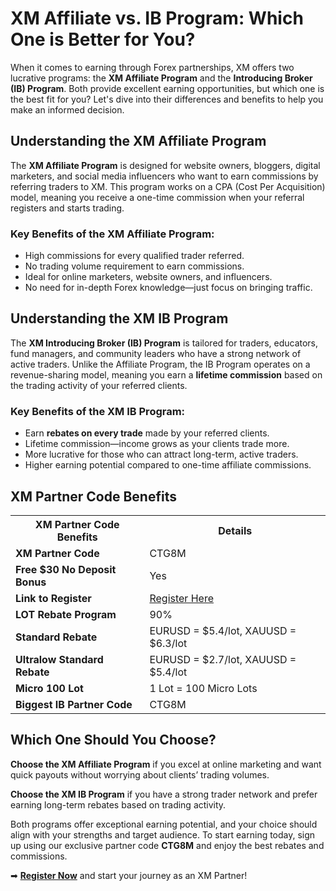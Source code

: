  <h1>XM Affiliate vs. IB Program: Which One is Better for You?</h1>
    <p>When it comes to earning through Forex partnerships, XM offers two lucrative programs: the <strong>XM Affiliate Program</strong> and the <strong>Introducing Broker (IB) Program</strong>. Both provide excellent earning opportunities, but which one is the best fit for you? Let's dive into their differences and benefits to help you make an informed decision.</p>
    <h2>Understanding the XM Affiliate Program</h2>
    <p>The <strong>XM Affiliate Program</strong> is designed for website owners, bloggers, digital marketers, and social media influencers who want to earn commissions by referring traders to XM. This program works on a CPA (Cost Per Acquisition) model, meaning you receive a one-time commission when your referral registers and starts trading.</p>
    <h3>Key Benefits of the XM Affiliate Program:</h3>
    <ul>
        <li>High commissions for every qualified trader referred.</li>
        <li>No trading volume requirement to earn commissions.</li>
        <li>Ideal for online marketers, website owners, and influencers.</li>
        <li>No need for in-depth Forex knowledge—just focus on bringing traffic.</li>
    </ul>
    <h2>Understanding the XM IB Program</h2>
    <p>The <strong>XM Introducing Broker (IB) Program</strong> is tailored for traders, educators, fund managers, and community leaders who have a strong network of active traders. Unlike the Affiliate Program, the IB Program operates on a revenue-sharing model, meaning you earn a <strong>lifetime commission</strong> based on the trading activity of your referred clients.</p>
    <h3>Key Benefits of the XM IB Program:</h3>
    <ul>
        <li>Earn <strong>rebates on every trade</strong> made by your referred clients.</li>
        <li>Lifetime commission—income grows as your clients trade more.</li>
        <li>More lucrative for those who can attract long-term, active traders.</li>
        <li>Higher earning potential compared to one-time affiliate commissions.</li>
    </ul>
    <h2>XM Partner Code Benefits</h2>
    <table>
        <tr>
            <th>XM Partner Code Benefits</th>
            <th>Details</th>
        </tr>
        <tr>
            <td><strong>XM Partner Code</strong></td>
            <td>CTG8M</td>
        </tr>
        <tr>
            <td><strong>Free $30 No Deposit Bonus</strong></td>
            <td>Yes</td>
        </tr>
        <tr>
            <td><strong>Link to Register</strong></td>
            <td><a href="https://affs.click/gC5aB" target="_blank">Register Here</a></td>
        </tr>
        <tr>
            <td><strong>LOT Rebate Program</strong></td>
            <td>90%</td>
        </tr>
        <tr>
            <td><strong>Standard Rebate</strong></td>
            <td>EURUSD = $5.4/lot, XAUUSD = $6.3/lot</td>
        </tr>
        <tr>
            <td><strong>Ultralow Standard Rebate</strong></td>
            <td>EURUSD = $2.7/lot, XAUUSD = $5.4/lot</td>
        </tr>
        <tr>
            <td><strong>Micro 100 Lot</strong></td>
            <td>1 Lot = 100 Micro Lots</td>
        </tr>
        <tr>
            <td><strong>Biggest IB Partner Code</strong></td>
            <td>CTG8M</td>
        </tr>
    </table>
    <h2>Which One Should You Choose?</h2>
    <p><strong>Choose the XM Affiliate Program</strong> if you excel at online marketing and want quick payouts without worrying about clients’ trading volumes.</p>
    <p><strong>Choose the XM IB Program</strong> if you have a strong trader network and prefer earning long-term rebates based on trading activity.</p>
    <p>Both programs offer exceptional earning potential, and your choice should align with your strengths and target audience. To start earning today, sign up using our exclusive partner code <strong>CTG8M</strong> and enjoy the best rebates and commissions.</p>
     <p>➡ <a href="https://affs.click/gC5aB" target="_blank"><strong>Register Now</strong></a> and start your journey as an XM Partner!</p>
</body>
</html>
